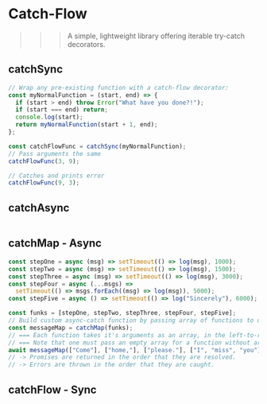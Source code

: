 # **Catch-Flow**

> > > A simple, lightweight library offering iterable try-catch decorators.

## catchSync

```javascript
// Wrap any pre-existing function with a catch-flow decorator:
const myNormalFunction = (start, end) => {
  if (start > end) throw Error("What have you done?!");
  if (start === end) return;
  console.log(start);
  return myNormalFunction(start + 1, end);
};

const catchFlowFunc = catchSync(myNormalFunction);
// Pass arguments the same
catchFlowFunc(3, 9);

// Catches and prints error
catchFlowFunc(9, 3);
```

## catchAsync

```javascript

```

## catchMap - Async

```javascript
const stepOne = async (msg) => setTimeout(() => log(msg), 1000);
const stepTwo = async (msg) => setTimeout(() => log(msg), 1500);
const stepThree = async (msg) => setTimeout(() => log(msg), 3000);
const stepFour = async (...msgs) =>
  setTimeout(() => msgs.forEach((msg) => log(msg)), 5000);
const stepFive = async () => setTimeout(() => log("Sincerely"), 6000);

const funks = [stepOne, stepTwo, stepThree, stepFour, stepFive];
// Build custom async-catch function by passing array of functions to decorator:
const messageMap = catchMap(funks);
// === Each function takes it's arguments as an array, in the left-to-right order of the functions passed.
// === Note that one must pass an empty array for a function without arguments:
await messageMap(["Come"], ["home,"], ["please."], ["I", "miss", "you"], []);
// -> Promises are returned in the order that they are resolved.
// -> Errors are thrown in the order that they are caught.
```

## catchFlow - Sync

```javascript

```
